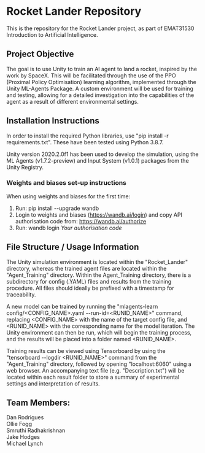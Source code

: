 # Rocket Lander Repository

This is the repository for the Rocket Lander project, as part of EMAT31530 Introduction to Artificial Intelligence.

## Project Objective
The goal is to use Unity to train an AI agent to land a rocket, inspired by the work by SpaceX. This will be facilitated through the use of the PPO (Proximal Policy Optimisation) learning algorithm, implemented through the Unity ML-Agents Package. A custom environment will be used for training and testing, allowing for a detailed investigation into the capabilities of the agent as a result of different environmental settings.

## Installation Instructions
In order to install the required Python libraries, use "pip install -r requirements.txt". These have been tested using Python 3.8.7.

Unity version 2020.2.0f1 has been used to develop the simulation, using the ML Agents (v1.7.2-preview) and Input System (v1.0.1) packages from the Unity Registry.

### Weights and biases set-up instructions
When using weights and biases for the first time:
1) Run: pip install --upgrade wandb
2) Login to weights and biases (https://wandb.ai/login) and copy API authorisation code from: https://wandb.ai/authorize
3) Run: wandb login *Your authorisation code*


## File Structure / Usage Information
The Unity simulation environment is located within the "Rocket_Lander" directory, whereas the trained agent files are located within the "Agent_Training" directory. Within the Agent_Training directory, there is a subdirectory for config (.YAML) files and results from the training procedure. All files should ideally be prefixed with a timestamp for traceability. 

A new model can be trained by running the "mlagents-learn config/<CONFIG_NAME>.yaml --run-id=<RUNID_NAME>" command, replacing <CONFIG_NAME> with the name of the target config file, and <RUNID_NAME> with the corresponding name for the model iteration. The Unity environment can then be run, which will begin the training process, and the results will be placed into a folder named <RUNID_NAME>.

Training results can be viewed using Tensorboard by using the "tensorboard --logdir <RUNID_NAME>" command from the "Agent_Training" directory, followed by opening "localhost:6060" using a web browser. An accompanying text file (e.g. "Description.txt") will be located within each result folder to store a summary of experimental settings and interpretation of results.

## Team Members:  
Dan Rodrigues  
Ollie Fogg  
Smruthi Radhakrishnan  
Jake Hodges  
Michael Lynch
